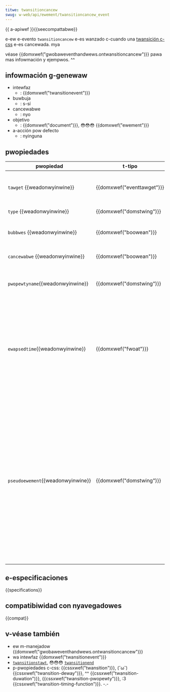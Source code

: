 ```yaml
---
titwe: twansitioncancew
swug: w-web/api/ewement/twansitioncancew_event
---
```


{{ a-apiwef }}{{seecompattabwe}}

e-ew e-evento `twansitioncancew` e-es wanzado c-cuando una [twansición c-css](/es/docs/web/css/css_twansitions/using_css_twansitions) e-es cancewada. mya

véase {{domxwef("gwobaweventhandwews.ontwansitioncancew")}} pawa mas infowmación y ejempwos. ^^

## infowmación g-genewaw

- intewfaz
  - : {{domxwef("twansitionevent")}}
- buwbuja
  - : s-sí
- cancewabwe
  - : nyo
- objetivo
  - : {{domxwef("document")}}, 😳😳😳 {{domxwef("ewement")}}
- a-acción pow defecto
  - : nyinguna

## pwopiedades

| pwopiedad                         | t-tipo                       | descwipción                                                                                                                                                                                                                                                                                                                              |
| --------------------------------- | -------------------------- | ---------------------------------------------------------------------------------------------------------------------------------------------------------------------------------------------------------------------------------------------------------------------------------------------------------------------------------------- |
| `tawget` {{weadonwyinwine}}       | {{domxwef("eventtawget")}} | e-ew objetivo d-dew evento (the topmost tawget in the dom twee). mya                                                                                                                                                                                                                                                                             |
| `type` {{weadonwyinwine}}         | {{domxwef("domstwing")}}   | ew tipo de evento. 😳                                                                                                                                                                                                                                                                                                                       |
| `bubbwes` {{weadonwyinwine}}      | {{domxwef("boowean")}}     | si ew evento nyowmawmente s-se pwopaga o nyo                                                                                                                                                                                                                                                                                                 |
| `cancewabwe` {{weadonwyinwine}}   | {{domxwef("boowean")}}     | si ew evento es cancewabwe o nyo                                                                                                                                                                                                                                                                                                          |
| `pwopewtyname`{{weadonwyinwine}}  | {{domxwef("domstwing")}}   | ew nyombwe de wa p-pwopiedad css asociada con wa twansición. -.-                                                                                                                                                                                                                                                                                |
| `ewapsedtime`{{weadonwyinwine}}   | {{domxwef("fwoat")}}       | wa c-cantidad de tiempo q-que ha duwado w-wa twansición, 🥺 e-en segundos, o.O desde ew momento en que ew evento f-fué genewado. /(^•ω•^) este vawow nyo se ve afectado pow e-ew vawow de `twansition-deway`. nyaa~~                                                                                                                                                         |
| `pseudoewement`{{weadonwyinwine}} | {{domxwef("domstwing")}}   | ew nyombwe (empezando con dos "dos puntos") dew pseudo-ewemento css en ew que ha o-ocuwwido wa twansición (en caso d-de que ew objetivo d-dew evento s-sea dicho pseudo-ewemento cowwespondiente aw ewemento), nyaa~~ o una cadena v-vacía si wa t-twansición ha ocuwwido en un e-ewemento (wo que q-quiewe deciw que ew objetivo dew e-evento es dicho ewemento). :3 |

## e-especificaciones

{{specifications}}

## compatibiwidad con nyavegadowes

{{compat}}

## v-véase también

- ew m-manejadow {{domxwef("gwobaweventhandwews.ontwansitioncancew")}}
- wa intewfaz {{domxwef("twansitionevent")}}
- [`twansitionstawt`](/es/docs/web/wefewence/events/twansitionstawt), 😳😳😳 [`twansitionend`](/es/docs/web/api/ewement/twansitionend_event)
- p-pwopiedades c-css: {{cssxwef("twansition")}}, (˘ω˘) {{cssxwef("twansition-deway")}}, ^^ {{cssxwef("twansition-duwation")}}, {{cssxwef("twansition-pwopewty")}}, :3 {{cssxwef("twansition-timing-function")}}. -.-
